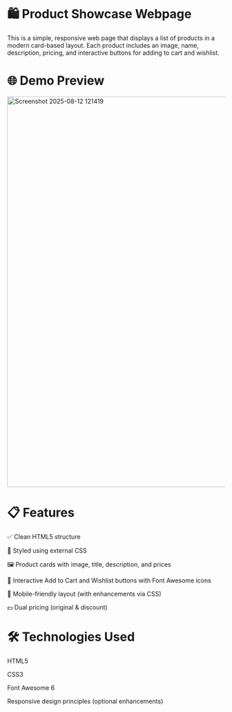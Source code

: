 # 🛍️ Product Showcase Webpage
This is a simple, responsive web page that displays a list of products in a modern card-based layout. Each product includes an image, name, description, pricing, and interactive buttons for adding to cart and wishlist.
# 🌐 Demo Preview
<img width="1575" height="902" alt="Screenshot 2025-08-12 121419" src="https://github.com/user-attachments/assets/551a2261-cae5-4009-96a3-f7b784c79b2c" />

# 📋 Features
✅ Clean HTML5 structure

🎨 Styled using external CSS

🖼️ Product cards with image, title, description, and prices

🛒 Interactive Add to Cart and Wishlist buttons with Font Awesome icons

📱 Mobile-friendly layout (with enhancements via CSS)

💵 Dual pricing (original & discount)

# 🛠️ Technologies Used
HTML5

CSS3

Font Awesome 6

Responsive design principles (optional enhancements)
